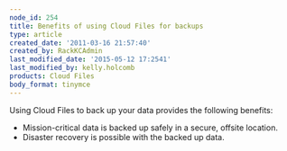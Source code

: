 ```yaml
---
node_id: 254
title: Benefits of using Cloud Files for backups
type: article
created_date: '2011-03-16 21:57:40'
created_by: RackKCAdmin
last_modified_date: '2015-05-12 17:2541'
last_modified_by: kelly.holcomb
products: Cloud Files
body_format: tinymce
---
```


Using Cloud Files to back up your data provides the following benefits:

-   Mission-critical data is backed up safely in a secure,
    offsite location.
-   Disaster recovery is possible with the backed up data.


